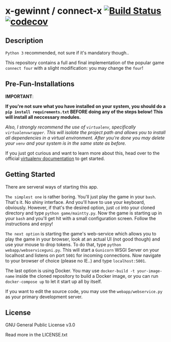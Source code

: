 x-gewinnt / connect-x
[![Build Status](https://travis-ci.org/fweidemann14/x-gewinnt.svg?branch=master)](https://travis-ci.org/fweidemann14/x-gewinnt)
[![codecov](https://codecov.io/gh/fweidemann14/x-gewinnt/branch/master/graph/badge.svg)](https://codecov.io/gh/fweidemann14/x-gewinnt)
=====================

Description
-----------

`Python 3` recommended, not sure if it's mandatory though..

This repository contains a full and final implementation of the popular game `connect four` with a slight modification:
you may change the `four`!

Pre-Fun-Installations
---------------------
**IMPORTANT**:

__If you're not sure what you have installed on your system, you should do a `pip install requirements.txt` BEFORE doing any of the steps below! This will install all neccessary modules.__

*Also, I strongly recommend the use of `virtualenv`, specifically `virtualenvwrapper`. This will isolate the project path and allows you to install all dependencies in a virtual environment. After you're done you may delete your `venv` and your system is in the same state as before.*

If you just got curious and want to learn more about this, head over to the official [virtualenv documentation](https://virtualenv.pypa.io/en/stable/ "venv documentation") to get started.

Getting Started
---------------

There are serveral ways of starting this app.

`The simplest one` is rather boring. You'll just play the game in your `bash`.
That's it. No shiny interface. And you'll have to use your keyboard, obviously.
However, if that's the desired option, just `cd` into your cloned directory and type `python game/maintty.py`.
Now the game is starting up in your `bash` and you'll get hit with a small configuration screen. Follow the instructions and enjoy!

`The next option` is starting the game's web-service which allows you to play the game in your browser, look at an actual UI (not good though) and use your mouse to drop tokens. To do that, type `python webapp/webserviceguni.py`. This will start a `Gunicorn` WSGI Server on your localhost and listens on port `5001` for incoming connections.
Now navigate to your browser of choice (please no IE..) and type `localhost:5001`.

The last option is using Docker. You may use `docker-build -t your-image-name` inside the cloned repository to build a Docker image, or you can run `docker-compose up` to let it start up all by itself.

If you want to edit the source code, you may use the `webapp/webservice.py` as your primary development server. 

License
-------
GNU General Public License v3.0

Read more in the LICENSE.txt
